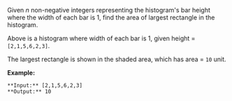 Given _n_ non-negative integers representing the histogram's bar height where the width of each bar is 1, find the area of largest rectangle in the histogram.

 


Above is a histogram where width of each bar is 1, given height = `[2,1,5,6,2,3]`.

 


The largest rectangle is shown in the shaded area, which has area = `10` unit.

**Example:**

```
**Input:** [2,1,5,6,2,3]
**Output:** 10
```